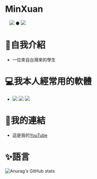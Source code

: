 # MinXuan
　<img src="https://img.shields.io/badge/YouTUbe-%E7%8E%9F%E7%8F%84MinXuan-7289DA.svg?logo=YouTUbe&style=social">
    ●
    <img src="https://img.shields.io/badge/Discord-.minxuan20061009-7289DA.svg?logo=discord&style=social">
# 👤自我介紹
* 一位來自台灣來的學生
# 💻我本人經常用的軟體
- <img src="https://img.shields.io/badge/Adobe-photoshop-00C8FF.svg?logo=adobe-photoshop&style=plastic">
    <img src="https://img.shields.io/badge/Adobe%20-illustrator-FF7C00.svg?logo=adobe-illustrator&style=plastic">
    <img src="https://img.shields.io/badge/Adobe-lightroom%20classic-ADD5EC.svg?logo=adobe-lightroom-classic&style=plastic">
# 🔗我的連結
- 這是我的[YouTube](https://youtube.com/@MinXuan_tw?si=guNYBxlWnlIersH7)
# ✨語言
![Anurag's GitHub stats](https://github-readme-stats.vercel.app/api?username=hehe6272&show_icons=true&theme=radical)
